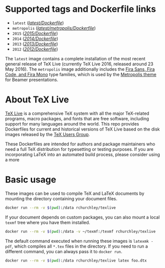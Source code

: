 # Supported tags and Dockerfile links

- `latest` ([*latest/Dockerfile*][latest])
- `metropolis` ([*latest/metropolis/Dockerfile*][metropolis])
- `2015` ([*2015/Dockerfile*][2015])
- `2014` ([*2014/Dockerfile*][2014])
- `2013` ([*2013/Dockerfile*][2013])
- `2012` ([*2012/Dockerfile*][2012])

[latest]: https://github.com/rchurchley/docker-texlive/blob/latest/Dockerfile
[2015]: https://github.com/rchurchley/docker-texlive/blob/2015/Dockerfile
[2014]: https://github.com/rchurchley/docker-texlive/blob/2014/Dockerfile
[2013]: https://github.com/rchurchley/docker-texlive/blob/2013/Dockerfile
[2012]: https://github.com/rchurchley/docker-texlive/blob/2012/Dockerfile
[metropolis]: https://github.com/rchurchley/docker-texlive/blob/latest/metropolis/Dockerfile

The `latest` image contains a complete installation of the most recent general release of TeX Live (currently TeX Live 2016, released around 23 May 2016). The `metropolis` image additionally includes the [Fira Sans, Fira Code, and Fira Mono](https://carrois.com/typefaces/FiraSans/) type families, which is used by the [Metropolis theme](https://github.com/matze/mtheme) for Beamer presentations.



# About TeX Live

[TeX Live](https://www.tug.org/texlive/) is a comprehensive TeX system with all the major TeX-related programs, macro packages, and fonts that are free software, including support for many languages around the world.
This repo provides Dockerfiles for current and historical versions of TeX Live  based on the disk images released by the [TeX Users Group](https://www.tug.org).

These Dockerfiles are intended for authors and package maintainers who need a full TeX distribution for typesetting or testing purposes. If you are incorporating LaTeX into an automated build process, please consider using a more 


# Basic usage

These images can be used to compile TeX and LaTeX documents by mounting the directory containing your document files.

```bash
docker run --rm -v $(pwd):/data rchurchley/texlive
```

If your document depends on custom packages, you can also mount a local `texmf` tree where you have them installed.

```bash
docker run --rm -v $(pwd):/data -v ~/texmf:/texmf rchurchley/texlive
```

The default command executed when running these images is `latexmk -pdf`, which compiles all `*.tex` files in the directory. If you need to run a different command, you can always pass it to `docker run`.

```bash
docker run --rm -v $(pwd):/data rchurchley/texlive latex foo.dtx
```